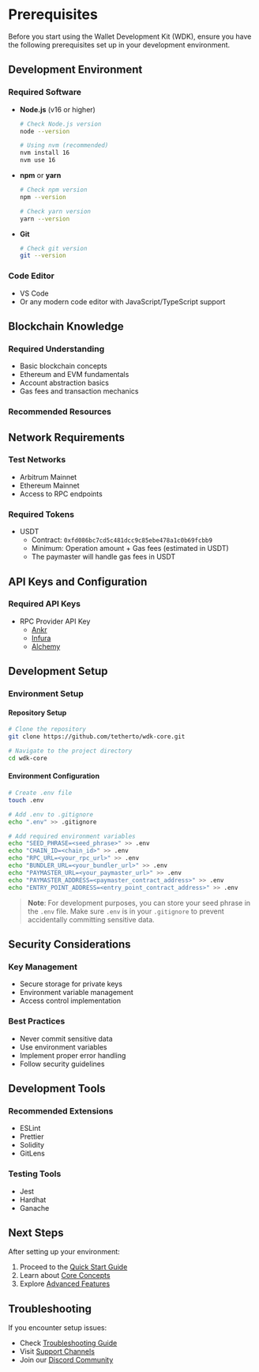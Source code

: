 # Prerequisites

Before you start using the Wallet Development Kit (WDK), ensure you have the following prerequisites set up in your development environment.

## Development Environment

### Required Software
- **Node.js** (v16 or higher)
  ```bash
  # Check Node.js version
  node --version
  
  # Using nvm (recommended)
  nvm install 16
  nvm use 16
  ```

- **npm** or **yarn**
  ```bash
  # Check npm version
  npm --version
  
  # Check yarn version
  yarn --version
  ```

- **Git**
  ```bash
  # Check git version
  git --version
  ```

### Code Editor
- VS Code
- Or any modern code editor with JavaScript/TypeScript support

## Blockchain Knowledge

### Required Understanding
- Basic blockchain concepts
- Ethereum and EVM fundamentals
- Account abstraction basics
- Gas fees and transaction mechanics

### Recommended Resources
<!-- - [Ethereum Documentation](https://ethereum.org/developers/)
- [Account Abstraction Overview](https://ethereum.org/en/roadmap/account-abstraction/)
- [Arbitrum Documentation](https://docs.arbitrum.io/) -->

## Network Requirements

### Test Networks
- Arbitrum Mainnet
- Ethereum Mainnet
- Access to RPC endpoints

### Required Tokens
- USDT
  - Contract: `0xfd086bc7cd5c481dcc9c85ebe478a1c0b69fcbb9`
  - Minimum: Operation amount + Gas fees (estimated in USDT)
  - The paymaster will handle gas fees in USDT

## API Keys and Configuration

### Required API Keys
- RPC Provider API Key
  - [Ankr](https://www.ankr.com/)
  - [Infura](https://infura.io/)
  - [Alchemy](https://www.alchemy.com/)

## Development Setup

### Environment Setup

#### Repository Setup
```bash
# Clone the repository
git clone https://github.com/tetherto/wdk-core.git

# Navigate to the project directory
cd wdk-core
```

#### Environment Configuration

```bash
# Create .env file
touch .env

# Add .env to .gitignore
echo ".env" >> .gitignore

# Add required environment variables
echo "SEED_PHRASE=<seed_phrase>" >> .env
echo "CHAIN_ID=<chain_id>" >> .env
echo "RPC_URL=<your_rpc_url>" >> .env
echo "BUNDLER_URL=<your_bundler_url>" >> .env
echo "PAYMASTER_URL=<your_paymaster_url>" >> .env
echo "PAYMASTER_ADDRESS=<paymaster_contract_address>" >> .env
echo "ENTRY_POINT_ADDRESS=<entry_point_contract_address>" >> .env
```

> **Note**: For development purposes, you can store your seed phrase in the `.env` file. Make sure `.env` is in your `.gitignore` to prevent accidentally committing sensitive data.

## Security Considerations

### Key Management
- Secure storage for private keys
- Environment variable management
- Access control implementation

### Best Practices
- Never commit sensitive data
- Use environment variables
- Implement proper error handling
- Follow security guidelines

## Development Tools

### Recommended Extensions
- ESLint
- Prettier
- Solidity
- GitLens

### Testing Tools
- Jest
- Hardhat
- Ganache

## Next Steps

After setting up your environment:
1. Proceed to the [Quick Start Guide](quick-start.md)
2. Learn about [Core Concepts](../3-core-concepts/README.md)
3. Explore [Advanced Features](../4-advanced-features/README.md)

## Troubleshooting

If you encounter setup issues:
- Check [Troubleshooting Guide](../8-troubleshooting/README.md)
- Visit [Support Channels](../8-troubleshooting/support.md)
- Join our [Discord Community](https://discord.gg/wdk) 
